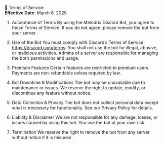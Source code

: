 📜 Terms of Service  
**Effective Date:** March 8, 2025
1. Acceptance of Terms
By using the Melodrix Discord Bot, you agree to these Terms of Service. If you do not agree, please remove the bot from your server.

2. Use of the Bot
You must comply with Discord’s Terms of Service: https://discord.com/terms.
You shall not use the bot for illegal, abusive, or malicious activities.
Admins of a server are responsible for managing the bot’s permissions and usage.
3. Premium Features
Certain features are restricted to premium users.
Payments are non-refundable unless required by law.
4. Bot Downtime & Modifications
The bot may be unavailable due to maintenance or issues.
We reserve the right to update, modify, or discontinue any feature without notice.
5. Data Collection & Privacy
The bot does not collect personal data except what is necessary for functionality.
See our Privacy Policy for details.
6. Liability & Disclaimer
We are not responsible for any damage, losses, or issues caused by using this bot.
You use the bot at your own risk.
7. Termination
We reserve the right to remove the bot from any server without notice if it is misused.
